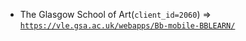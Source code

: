  - The Glasgow School of Art(`client_id=2060`) => [`https://vle.gsa.ac.uk/webapps/Bb-mobile-BBLEARN/`](https://vle.gsa.ac.uk/webapps/Bb-mobile-BBLEARN/)
